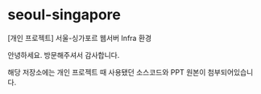 # seoul-singapore
[개인 프로젝트] 서울-싱가포르 웹서버 Infra 환경 

안녕하세요. 방문해주셔서 감사합니다.

해당 저장소에는 개인 프로젝트 때 사용됐던 소스코드와 PPT 원본이 첨부되어있습니다.
